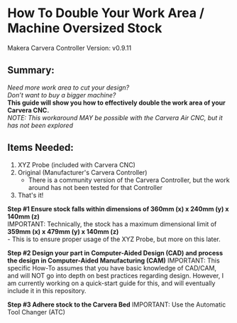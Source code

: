 # How To Double Your Work Area / Machine Oversized Stock
Makera Carvera Controller Version: v0.9.11

## Summary:
*Need more work area to cut your design?*  
*Don’t want to buy a bigger machine?*  
**This guide will show you how to effectively double the work area of your Carvera CNC.**  
*NOTE: This workaround MAY be possible with the Carvera Air CNC, but it has not been explored*

## Items Needed:
1. XYZ Probe (included with Carvera CNC)
2. Original (Manufacturer's Carvera Controller)
    - There is a community version of the Carvera Controller, but the work around has not been tested for that Controller
3. That's it!

**Step #1 Ensure stock falls within dimensions of 360mm (x) x 240mm (y) x 140mm (z)**  
IMPORTANT: Technically, the stock has a maximum dimensional limit of **359mm (x) x 479mm (y) x 140mm (z)**  
        - This is to ensure proper usage of the XYZ Probe, but more on this later.  

**Step #2 Design your part in Computer-Aided Design (CAD) and process the design in Computer-Aided Manufacturing (CAM)**
IMPORTANT: This specific How-To assumes that you have basic knowledge of CAD/CAM,  
            and will NOT go into depth on best practices regarding design. However,
            I am currently working on a quick-start guide for this, and will eventually 
            include it in this repository.

**Step #3 Adhere stock to the Carvera Bed**
IMPORTANT: Use the Automatic Tool Changer (ATC)
